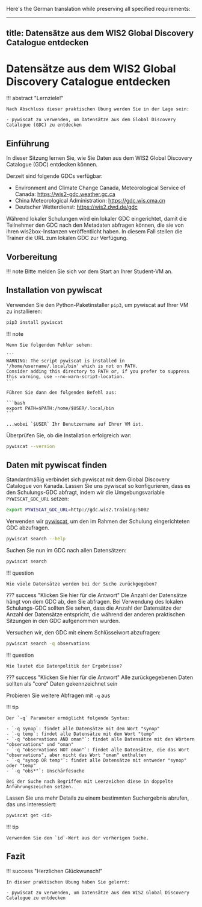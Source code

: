 Here's the German translation while preserving all specified requirements:

---
title: Datensätze aus dem WIS2 Global Discovery Catalogue entdecken
---

# Datensätze aus dem WIS2 Global Discovery Catalogue entdecken

!!! abstract "Lernziele!"

    Nach Abschluss dieser praktischen Übung werden Sie in der Lage sein:

    - pywiscat zu verwenden, um Datensätze aus dem Global Discovery Catalogue (GDC) zu entdecken

## Einführung

In dieser Sitzung lernen Sie, wie Sie Daten aus dem WIS2 Global Discovery Catalogue (GDC) entdecken können.

Derzeit sind folgende GDCs verfügbar:

- Environment and Climate Change Canada, Meteorological Service of Canada: <https://wis2-gdc.weather.gc.ca>
- China Meteorological Administration: <https://gdc.wis.cma.cn>
- Deutscher Wetterdienst: <https://wis2.dwd.de/gdc>

Während lokaler Schulungen wird ein lokaler GDC eingerichtet, damit die Teilnehmer den GDC nach den Metadaten abfragen können, die sie von ihren wis2box-Instanzen veröffentlicht haben. In diesem Fall stellen die Trainer die URL zum lokalen GDC zur Verfügung.

## Vorbereitung

!!! note
    Bitte melden Sie sich vor dem Start an Ihrer Student-VM an.

## Installation von pywiscat

Verwenden Sie den Python-Paketinstaller `pip3`, um pywiscat auf Ihrer VM zu installieren:
```bash
pip3 install pywiscat
```

!!! note

    Wenn Sie folgenden Fehler sehen:

    ```
    WARNING: The script pywiscat is installed in '/home/username/.local/bin' which is not on PATH.
    Consider adding this directory to PATH or, if you prefer to suppress this warning, use --no-warn-script-location.
    ```

    Führen Sie dann den folgenden Befehl aus:

    ```bash
    export PATH=$PATH:/home/$USER/.local/bin
    ```

    ...wobei `$USER` Ihr Benutzername auf Ihrer VM ist.

Überprüfen Sie, ob die Installation erfolgreich war:

```bash
pywiscat --version
```

## Daten mit pywiscat finden

Standardmäßig verbindet sich pywiscat mit dem Global Discovery Catalogue von Kanada. Lassen Sie uns pywiscat so konfigurieren, dass es den Schulungs-GDC abfragt, indem wir die Umgebungsvariable `PYWISCAT_GDC_URL` setzen:

```bash
export PYWISCAT_GDC_URL=http://gdc.wis2.training:5002
```

Verwenden wir [pywiscat](https://github.com/wmo-im/pywiscat), um den im Rahmen der Schulung eingerichteten GDC abzufragen.

```bash
pywiscat search --help
```

Suchen Sie nun im GDC nach allen Datensätzen:

```bash
pywiscat search
```

!!! question

    Wie viele Datensätze werden bei der Suche zurückgegeben?

??? success "Klicken Sie hier für die Antwort"
    Die Anzahl der Datensätze hängt von dem GDC ab, den Sie abfragen. Bei Verwendung des lokalen Schulungs-GDC sollten Sie sehen, dass die Anzahl der Datensätze der Anzahl der Datensätze entspricht, die während der anderen praktischen Sitzungen in den GDC aufgenommen wurden.

Versuchen wir, den GDC mit einem Schlüsselwort abzufragen:

```bash
pywiscat search -q observations
```

!!! question

    Wie lautet die Datenpolitik der Ergebnisse?

??? success "Klicken Sie hier für die Antwort"
    Alle zurückgegebenen Daten sollten als "core" Daten gekennzeichnet sein

Probieren Sie weitere Abfragen mit `-q` aus

!!! tip

    Der `-q` Parameter ermöglicht folgende Syntax:

    - `-q synop`: findet alle Datensätze mit dem Wort "synop"
    - `-q temp`: findet alle Datensätze mit dem Wort "temp"
    - `-q "observations AND oman"`: findet alle Datensätze mit den Wörtern "observations" und "oman"
    - `-q "observations NOT oman"`: findet alle Datensätze, die das Wort "observations", aber nicht das Wort "oman" enthalten
    - `-q "synop OR temp"`: findet alle Datensätze mit entweder "synop" oder "temp"
    - `-q "obs*"`: Unschärfesuche

    Bei der Suche nach Begriffen mit Leerzeichen diese in doppelte Anführungszeichen setzen.

Lassen Sie uns mehr Details zu einem bestimmten Suchergebnis abrufen, das uns interessiert:

```bash
pywiscat get <id>
```

!!! tip

    Verwenden Sie den `id`-Wert aus der vorherigen Suche.

## Fazit

!!! success "Herzlichen Glückwunsch!"

    In dieser praktischen Übung haben Sie gelernt:

    - pywiscat zu verwenden, um Datensätze aus dem WIS2 Global Discovery Catalogue zu entdecken